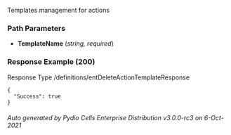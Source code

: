 






 
Templates management for actions  


### Path Parameters

 - **TemplateName** (_string, required_) 




### Response Example (200)
Response Type /definitions/entDeleteActionTemplateResponse

```
{
  "Success": true
}
```




###### Auto generated by Pydio Cells Enterprise Distribution v3.0.0-rc3 on 6-Oct-2021
